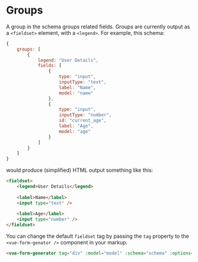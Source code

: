 # Groups

A group in the schema groups related fields. Groups are currently output as a `<fieldset>` element, with a `<legend>`. For example, this schema:

```js
{
    groups: [
        {
            legend: "User Details",
            fields: [
                {
                    type: "input",
                    inputType: "text",
                    label: "Name",
                    model: "name"
                },
                {
                    type: "input",
                    inputType: "number",
                    id: "current_age",
                    label: "Age",
                    model: "age"
                }
            ]
        }
    ]
}
```

would produce (simplified) HTML output something like this:

```html
<fieldset>
    <legend>User Details</legend>
    
    <label>Name</label>
    <input type="text" />
    
    <label>Age</label>
    <input type="number" />
</fieldset>
```

You can change the default `fieldset` tag by passing the `tag` property to the `<vue-form-genator />` component in your markup.

```html
<vue-form-generator tag="div" :model="model" :schema="schema" :options="options"></vue-form-generator>
```